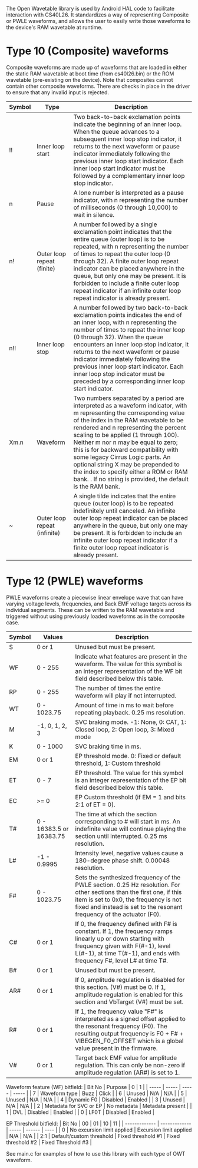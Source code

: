 The Open Wavetable library is used by Android HAL code to facilitate interaction with CS40L26.
It standardizes a way of representing Composite or PWLE waveforms, and allows the user
to easily write those waveforms to the device's RAM wavetable at runtime.

# Type 10 (Composite) waveforms

Composite waveforms are made up of waveforms that are loaded in either the static RAM wavetable at
boot time (from cs40l26.bin) or the ROM wavetable (pre-existing on the device). Note that
composites cannot contain other composite waveforms. There are checks in place in the driver to
ensure that any invalid input is rejected.

| Symbol | Type | Description |
| ------------- | ------------- | ------------- |
| !! | Inner loop start  | Two back-to-back exclamation points indicate the beginning of an inner loop. When the queue advances to a subsequent inner loop stop indicator, it returns to the next waveform or pause indicator immediately following the previous inner loop start indicator. Each inner loop start indicator must be followed by a complementary inner loop stop indicator. |
| n | Pause  | A lone number is interpreted as a pause indicator, with n representing the number of milliseconds (0 through 10,000) to wait in silence. |
| n! | Outer loop repeat (finite) | A number followed by a single exclamation point indicates that the entire queue (outer loop) is to be repeated, with n representing the number of times to repeat the outer loop (0 through 32). A finite outer loop repeat indicator can be placed anywhere in the queue, but only one may be present. It is forbidden to include a finite outer loop repeat indicator if an infinite outer loop repeat indicator is already present. |
| n!! | Inner loop stop | A number followed by two back-to-back exclamation points indicates the end of an inner loop, with n representing the number of times to repeat the inner loop (0 through 32). When the queue encounters an inner loop stop indicator, it returns to the next waveform or pause indicator immediately following the previous inner loop start indicator. Each inner loop stop indicator must be preceded by a corresponding inner loop start indicator. |
| Xm.n | Waveform | Two numbers separated by a period are interpreted as a waveform indicator, with m representing the corresponding value of the index in the RAM wavetable to be rendered and n representing the percent scaling to be applied (1 through 100). Neither m nor n may be equal to zero; this is for backward compatibility with some legacy Cirrus Logic parts. An optional string X may be prepended to the index to specify either a ROM or RAM bank. . If no string is provided, the default is the RAM bank. |
| ~ | Outer loop repeat (infinite) | A single tilde indicates that the entire queue (outer loop) is to be repeated indefinitely until canceled. An infinite outer loop repeat indicator can be placed anywhere in the queue, but only one may be present. It is forbidden to include an infinite outer loop repeat indicator if a finite outer loop repeat indicator is already present. |

# Type 12 (PWLE) waveforms

PWLE waveforms create a piecewise linear envelope wave that can have varying voltage levels,
frequencies, and Back EMF voltage targets across its individual segments. These can be written to
the RAM wavetable and triggered without using previously loaded waveforms as in the composite case.

| Symbol | Values | Description |
| ------------- | ------------- | ------------- |
| S | 0 or 1 | Unused but must be present. |
| WF | 0 - 255 | Indicate what features are present in the waveform. The value for this symbol is an integer representation of the WF bit field described below this table. |
| RP | 0 - 255 | The number of times the entire waveform will play if not interrupted. |
| WT | 0 - 1023.75 | Amount of time in ms to wait before repeating playback. 0.25 ms resolution. |
| M | -1, 0, 1, 2, 3 | SVC braking mode. -1: None, 0: CAT, 1: Closed loop, 2: Open loop, 3: Mixed mode |
| K | 0 - 1000 | SVC braking time in ms. |
| EM | 0 or 1 | EP threshold mode. 0: Fixed or default threshold, 1: Custom threshold |
| ET | 0 - 7 | EP threshold. The value for this symbol is an integer representation of the EP bit field described below this table. |
| EC | >= 0| EP Custom threshold (if EM = 1 and bits 2:1 of ET = 0). |
| T# | 0 - 16383.5 or 16383.75 | The time at which the section corresponding to # will start in ms. An indefinite value will continue playing the section until interrupted. 0.25 ms resolution. |
| L# | -1 - 0.9995 | Intensity level, negative values cause a 180-degree phase shift. 0.00048 resolution. |
| F# | 0 - 1023.75 | Sets the synthesized frequency of the PWLE section. 0.25 Hz resolution. For other sections than the first one, if this item is set to 0x0, the frequency is not fixed and instead is set to the resonant frequency of the actuator (F0). |
| C# | 0 or 1 | If 0, the frequency defined with F# is constant. If 1, the frequency ramps linearly up or down starting with frequency given with F(#-1), level L(#-1), at time T(#-1), and ends with frequency F#, level L# at time T#. |
| B# | 0 or 1 | Unused but must be present. |
| AR# | 0 or 1 | If 0, amplitude regulation is disabled for this section. (V#) must be 0. If 1, amplitude regulation is enabled for this section and VbTarget (V#) must be set. |
| R# | 0 or 1 | If 1, the frequency value "F#" is interpreted as a signed offset applied to the resonant frequency (F0). The resulting output frequency is F0 + F# + VIBEGEN_F0_OFFSET which is a global value present in the firmware. |
| V# | 0 or 1 | Target back EMF value for amplitude regulation. This can only be non-zero if amplitude regulation (AR#) is set to 1. |

Waveform feature (WF) bitfield:
| Bit No | Purpose | 0 | 1 |
| ----- | ----- | ----- | ----- |
| 7 | Waveform type | Buzz | Click |
| 6 | Unused | N/A | N/A |
| 5 | Unused | N/A | N/A |
| 4 | Dynamic F0 | Disabled | Enabled |
| 3 | Unused | N/A | N/A |
| 2 | Metadata for SVC or EP | No metadata | Metadata present |
| 1 | DVL | Disabled | Enabled |
| 0 | LF0T | Disabled | Enabled |

EP Threshold bitfield:
| Bit No  | 00 | 01 | 10 | 11 |
| ------------- | ------------- | ----- | ------ | ---- |
| 0      | No excursion limit applied     | Excursion limit applied | N/A | N/A |
| 2:1      | Default/custom threshold     | Fixed threshold #1 | Fixed threshold #2 | Fixed Threshold #3 |

See main.c for examples of how to use this library with each type of OWT waveform.